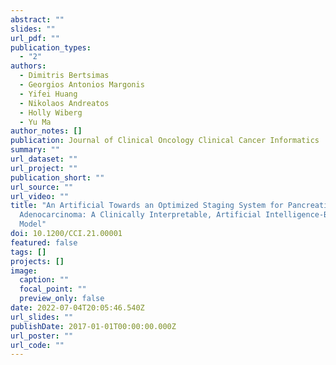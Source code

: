 ```yaml
---
abstract: ""
slides: ""
url_pdf: ""
publication_types:
  - "2"
authors:
  - Dimitris Bertsimas
  - Georgios Antonios Margonis
  - Yifei Huang
  - Nikolaos Andreatos
  - Holly Wiberg
  - Yu Ma
author_notes: []
publication: Journal of Clinical Oncology Clinical Cancer Informatics
summary: ""
url_dataset: ""
url_project: ""
publication_short: ""
url_source: ""
url_video: ""
title: "An Artificial Towards an Optimized Staging System for Pancreatic Ductal
  Adenocarcinoma: A Clinically Interpretable, Artificial Intelligence-Based
  Model"
doi: 10.1200/CCI.21.00001
featured: false
tags: []
projects: []
image:
  caption: ""
  focal_point: ""
  preview_only: false
date: 2022-07-04T20:05:46.540Z
url_slides: ""
publishDate: 2017-01-01T00:00:00.000Z
url_poster: ""
url_code: ""
---
```

